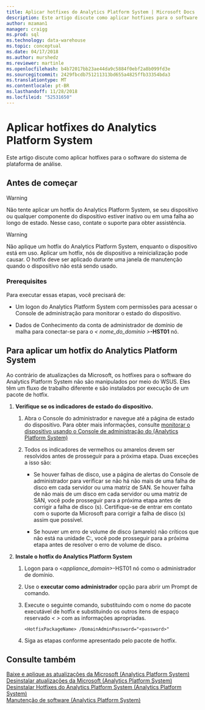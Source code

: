 ```yaml
---
title: Aplicar hotfixes do Analytics Platform System | Microsoft Docs
description: Este artigo discute como aplicar hotfixes para o software do sistema de plataforma de análise.
author: mzaman1
manager: craigg
ms.prod: sql
ms.technology: data-warehouse
ms.topic: conceptual
ms.date: 04/17/2018
ms.author: murshedz
ms.reviewer: martinle
ms.openlocfilehash: b4b72017bb23ae44da9c5884f0ebf2a8b099fd3e
ms.sourcegitcommit: 2429fbcdb751211313bd655a4825ffb33354bda3
ms.translationtype: MT
ms.contentlocale: pt-BR
ms.lasthandoff: 11/28/2018
ms.locfileid: "52531650"
---
```

# <a name="apply-analytics-platform-system-hotfixes"></a>Aplicar hotfixes do Analytics Platform System
Este artigo discute como aplicar hotfixes para o software do sistema de plataforma de análise.  
  
## <a name="before-you-begin"></a>Antes de começar  
  
> [!WARNING]  
> Não tente aplicar um hotfix do Analytics Platform System, se seu dispositivo ou qualquer componente do dispositivo estiver inativo ou em uma falha ao longo de estado. Nesse caso, contate o suporte para obter assistência.  
  
> [!WARNING]  
> Não aplique um hotfix do Analytics Platform System, enquanto o dispositivo está em uso. Aplicar um hotfix, nós de dispositivo a reinicialização pode causar. O hotfix deve ser aplicado durante uma janela de manutenção quando o dispositivo não está sendo usado.  
  
### <a name="prerequisites"></a>Prerequisites  
Para executar essas etapas, você precisará de:  
  
-   Um logon do Analytics Platform System com permissões para acessar o Console de administração para monitorar o estado do dispositivo. <!-- MISSING LINKS See [Grant Permissions to Use the Admin Console &#40;SQL Server PDW&#41;](../sqlpdw/grant-permissions-to-use-the-admin-console-sql-server-pdw.md).  -->  
  
-   Dados de Conhecimento da conta de administrador de domínio de malha para conectar-se para o _< nome_do_domínio >_**-HST01** nó.  
  
## <a name="HowToInstallPDW"></a>Para aplicar um hotfix do Analytics Platform System  
Ao contrário de atualizações da Microsoft, os hotfixes para o software do Analytics Platform System não são manipulados por meio do WSUS. Eles têm um fluxo de trabalho diferente e são instalados por execução de um pacote de hotfix.  
  
1.  **Verifique se os indicadores de estado do dispositivo.**  
  
    1.  Abra o Console do administrador e navegue até a página de estado do dispositivo. Para obter mais informações, consulte [monitorar o dispositivo usando o Console de administração do &#40;Analytics Platform System&#41;](monitor-the-appliance-by-using-the-admin-console.md)  
  
    2.  Todos os indicadores de vermelhos ou amarelos devem ser resolvidos antes de prosseguir para a próxima etapa. Duas exceções a isso são:  
  
        -   Se houver falhas de disco, use a página de alertas do Console de administrador para verificar se não há não mais de uma falha de disco em cada servidor ou uma matriz de SAN. Se houver falha de não mais de um disco em cada servidor ou uma matriz de SAN, você pode prosseguir para a próxima etapa antes de corrigir a falha de disco (s). Certifique-se de entrar em contato com o suporte da Microsoft para corrigir a falha de disco (s) assim que possível.  
  
        -   Se houver um erro de volume de disco (amarelo) não críticos que não está na unidade C:\, você pode prosseguir para a próxima etapa antes de resolver o erro de volume de disco.  
  
2.  **Instale o hotfix do Analytics Platform System**  
  
    1.  Logon para o <*appliance_domain*>-HST01 nó como o administrador de domínio.  
  
    2.  Use o **executar como administrador** opção para abrir um Prompt de comando.  
  
    3.  Execute o seguinte comando, substituindo *<HotfixPackageName>* com o nome do pacote executável de hotfix e substituindo os outros itens de espaço reservado *< >* com as informações apropriadas.  
  
        ```  
        <HotfixPackageName> /DomainAdminPassword="<password>"  
        ```  
  
    4.  Siga as etapas conforme apresentado pelo pacote de hotfix.  
  
## <a name="see-also"></a>Consulte também  
[Baixe e aplique as atualizações da Microsoft &#40;Analytics Platform System&#41;](download-and-apply-microsoft-updates.md)  
[Desinstalar atualizações da Microsoft &#40;Analytics Platform System&#41;](uninstall-microsoft-updates.md)  
[Desinstalar Hotfixes do Analytics Platform System &#40;Analytics Platform System&#41;](uninstall-analytics-platform-system-hotfixes.md)  
[Manutenção de software &#40;Analytics Platform System&#41;](software-servicing.md)  
  
